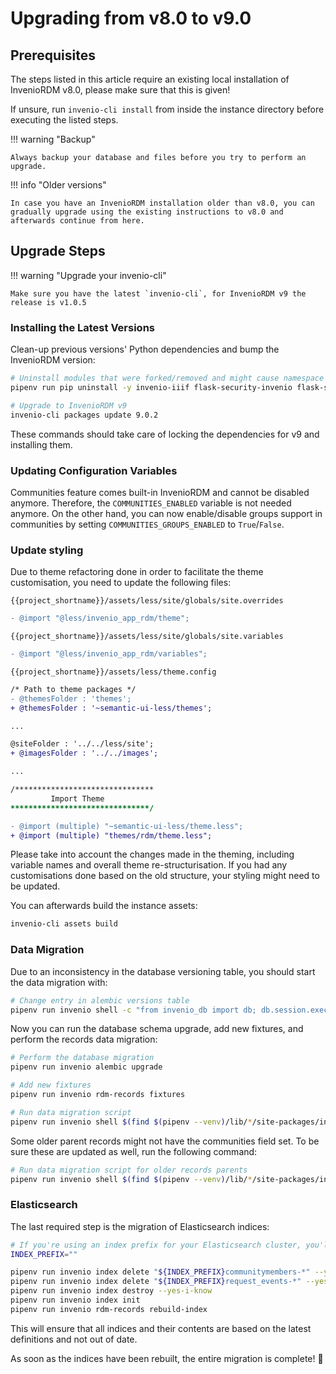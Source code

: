 # Upgrading from v8.0 to v9.0

## Prerequisites

The steps listed in this article require an existing local installation of InvenioRDM v8.0, please make sure that this is given!

If unsure, run `invenio-cli install` from inside the instance directory before executing the listed steps.

!!! warning "Backup"

    Always backup your database and files before you try to perform an upgrade.

!!! info "Older versions"

    In case you have an InvenioRDM installation older than v8.0, you can gradually upgrade using the existing instructions to v8.0 and afterwards continue from here.

## Upgrade Steps

!!! warning "Upgrade your invenio-cli"

    Make sure you have the latest `invenio-cli`, for InvenioRDM v9 the release is v1.0.5

### Installing the Latest Versions

Clean-up previous versions' Python dependencies and bump the InvenioRDM version:

```bash
# Uninstall modules that were forked/removed and might cause namespace issues
pipenv run pip uninstall -y invenio-iiif flask-security-invenio flask-security flask-kvsession flask-kvsession-invenio

# Upgrade to InvenioRDM v9
invenio-cli packages update 9.0.2
```

These commands should take care of locking the dependencies for v9 and installing them.

### Updating Configuration Variables

Communities feature comes built-in InvenioRDM and cannot be disabled anymore. Therefore, the
`COMMUNITIES_ENABLED` variable is not needed anymore. On the other hand, you can now enable/disable
groups support in communities by setting `COMMUNITIES_GROUPS_ENABLED` to `True`/`False`.

### Update styling

Due to theme refactoring done in order to facilitate the theme customisation, you need to update the following files:

`{{project_shortname}}/assets/less/site/globals/site.overrides`

``` diff
- @import "@less/invenio_app_rdm/theme";
```

`{{project_shortname}}/assets/less/site/globals/site.variables`

```diff
- @import "@less/invenio_app_rdm/variables";
```

`{{project_shortname}}/assets/less/theme.config`

```diff
/* Path to theme packages */
- @themesFolder : 'themes';
+ @themesFolder : '~semantic-ui-less/themes';

...

@siteFolder : '../../less/site';
+ @imagesFolder : '../../images';

...

/*******************************
         Import Theme
*******************************/

- @import (multiple) "~semantic-ui-less/theme.less";
+ @import (multiple) "themes/rdm/theme.less";
```

Please take into account the changes made in the theming, including variable names and overall theme re-structurisation. If you had any customisations done based on the old structure, your styling might need to be updated.

You can afterwards build the instance assets:

```bash
invenio-cli assets build
```

### Data Migration

Due to an inconsistency in the database versioning table, you should start the data migration with:

```bash
# Change entry in alembic versions table
pipenv run invenio shell -c "from invenio_db import db; db.session.execute(\"UPDATE alembic_version SET version_num ='f701a32e6fbe' WHERE version_num='f261e5ee8743'\"); db.session.commit()"
```

Now you can run the database schema upgrade, add new fixtures, and perform the records data migration:

```bash
# Perform the database migration
pipenv run invenio alembic upgrade

# Add new fixtures
pipenv run invenio rdm-records fixtures

# Run data migration script
pipenv run invenio shell $(find $(pipenv --venv)/lib/*/site-packages/invenio_app_rdm -name migrate_8_0_to_9_0.py)
```

Some older parent records might not have the communities field set. To be sure these are updated as well, run the following command:

```bash
# Run data migration script for older records parents
pipenv run invenio shell $(find $(pipenv --venv)/lib/*/site-packages/invenio_app_rdm -name fix_migrated_records_from_8_0_to_9_0.py)
```


### Elasticsearch

The last required step is the migration of Elasticsearch indices:

```bash
# If you're using an index prefix for your Elasticsearch cluster, you'll have to set it
INDEX_PREFIX=""

pipenv run invenio index delete "${INDEX_PREFIX}communitymembers-*" --yes-i-know
pipenv run invenio index delete "${INDEX_PREFIX}request_events-*" --yes-i-know
pipenv run invenio index destroy --yes-i-know
pipenv run invenio index init
pipenv run invenio rdm-records rebuild-index
```

This will ensure that all indices and their contents are based on the latest definitions and not out of date.

As soon as the indices have been rebuilt, the entire migration is complete! :partying_face:
